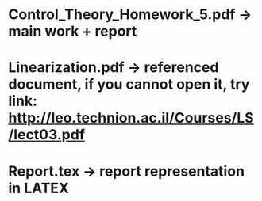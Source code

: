 # Control_Theory_Homework_5.pdf -> main work + report
# Linearization.pdf -> referenced document, if you cannot open it, try link: http://leo.technion.ac.il/Courses/LS/lect03.pdf
# Report.tex -> report representation in LATEX
